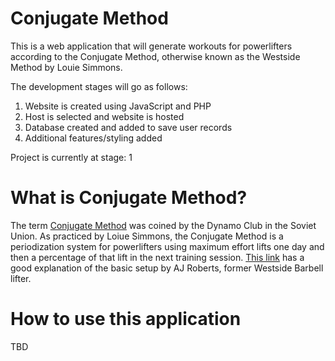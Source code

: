 # Conjugate Method
This is a web application that will generate workouts for powerlifters according to the Conjugate Method, otherwise known as the Westside Method by Louie Simmons.

The development stages will go as follows:

1. Website is created using JavaScript and PHP
2. Host is selected and website is hosted
3. Database created and added to save user records
4. Additional features/styling added

Project is currently at stage: 1

# What is Conjugate Method?
The term [Conjugate Method](https://www.westside-barbell.com/blogs/the-blog/conjugate-system) was coined by the Dynamo Club in the Soviet Union. As practiced by Loiue Simmons, the Conjugate Method is a periodization system for powerlifters using maximum effort lifts one day and then a percentage of that lift in the next training session. [This link](https://youtu.be/8LGHtdkSc6o) has a good explanation of the basic setup by AJ Roberts, former Westside Barbell lifter.

# How to use this application
TBD


